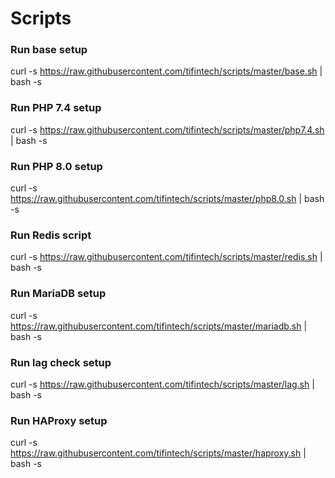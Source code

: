 # Scripts

### Run base setup
curl -s https://raw.githubusercontent.com/tifintech/scripts/master/base.sh | bash -s

### Run PHP 7.4 setup
curl -s https://raw.githubusercontent.com/tifintech/scripts/master/php7.4.sh | bash -s

### Run PHP 8.0 setup
curl -s https://raw.githubusercontent.com/tifintech/scripts/master/php8.0.sh | bash -s

### Run Redis script
curl -s https://raw.githubusercontent.com/tifintech/scripts/master/redis.sh | bash -s

### Run MariaDB setup
curl -s https://raw.githubusercontent.com/tifintech/scripts/master/mariadb.sh | bash -s

### Run lag check setup

curl -s https://raw.githubusercontent.com/tifintech/scripts/master/lag.sh | bash -s

### Run HAProxy setup

curl -s https://raw.githubusercontent.com/tifintech/scripts/master/haproxy.sh | bash -s
